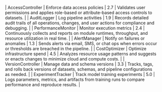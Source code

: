 | AccessController      | Enforce data access policies         | 2.7                    | Validates user permissions and applies role-based or attribute-based access controls to datasets.        |
| AuditLogger           | Log pipeline activities              | 1.9                    | Records detailed audit trails of all operations, changes, and user actions for compliance and debugging. |
| PerformanceMonitor    | Monitor execution metrics            | 2.4                    | Continuously collects and reports on module runtimes, throughput, and resource utilization in real time. |
| AlertManager          | Notify on failures or anomalies      | 1.3                    | Sends alerts via email, SMS, or chat ops when errors occur or thresholds are breached in the pipeline.   |
| CostOptimizer         | Optimize infrastructure spend        | 4.5                    | Analyzes resource usage patterns and suggests or enacts changes to minimize cloud and compute costs.      |
| VersionController     | Manage data and schema versions      | 3.3                    | Tracks, tags, and rolls back versions of datasets, schemas, and pipeline configurations as needed.        |
| ExperimentTracker     | Track model training experiments     | 5.0                    | Logs parameters, metrics, and artifacts from training runs to compare performance and reproduce results. |
